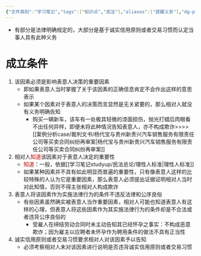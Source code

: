 ```yaml
---
{"文件类别":"学习笔记","tags":["知识点","民法"],"aliases":["提醒义务"],"dg-publish":true,"permalink":"/学习笔记studyup/民法总论/告知义务/","dgPassFrontmatter":true,"created":"2024-07-17T11:03:03.626+08:00","updated":"2024-10-27T23:07:21.048+08:00"}
---
```


- 有部分是法律明确规定的，大部分是基于诚实信用原则或者交易习惯而认定当事人具有此种义务
# 成立条件
1. 该因素必须是影响表意人决策的重要因素
	- 即如果表意人当时掌握了关于该因素的正确信息肯定不会作出这样的意思表示
	- 如果某个因素对于表意人的决策而言显然是无关紧要的，那么相对人就没有义务明确告知
		- 购买一辆新车，该车有一处极其轻微的漆面损伤，抛光打蜡后肉眼看不出任何异样，即便未将此种情况告知表意人，亦不构成欺诈>>>> [[案例分析case/裁判文书/杨代宝与贵州新贵兴汽车销售服务有限责任公司等买卖合同纠纷再审案\|杨代宝与贵州新贵兴汽车销售服务有限责任公司等买卖合同纠纷再审案]]
 2. 相对人<font color="#c00000">知道</font>该因素对于表意人决定的重要性
	- <font color="#c00000">知道</font>：一般，依据[[学习笔记studyup/民法总论/理性人标准\|理性人标准]]
	- 如果某种因素并不具有如此明显而普遍的重要性，只有像表意人这样的比较特殊的人认为它是重要因素，那么表意人必须提出证据证明相对人当时对此知情，否则不得主张相对人构成欺诈
3. 表意人将该因素作为实施法律行为的条件不违反法律和公序良俗
	- 有些因素虽然确实被表意人当作重要因素，相对人可能也知道表意人有这样的心理，但表意人将这些因素作为其实施法律行为的条件却是不合法或者违背公序良俗的
		- 受雇人在缔结劳动合同时未主动告知其已经怀孕之事实：不构成恶意欺诈；因为雇主以应聘者未怀孕作为聘用条件的做法不具有正当性
4. 诚实信用原则或者交易习惯要求相对人对该因素予以告知
	- 必须考察相对人未对该因素进行说明是否违背诚实信用原则或者交易习惯
